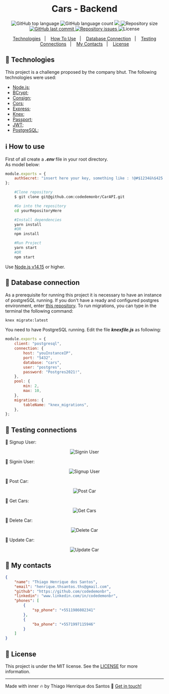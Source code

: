 <h1 align="center">
    Cars - Backend
</h1>
<p align="center">
  <img alt="GitHub top language" src="https://img.shields.io/github/languages/top/codedemonbr/CarAPI">

  <img alt="GitHub language count" src="https://img.shields.io/github/languages/count/codedemonbr/CarAPI">

  <a href="https://www.codacy.com/gh/codedemonbr/CarAPI/dashboard?utm_source=github.com&amp;utm_medium=referral&amp;utm_content=codedemonbr/CarAPI&amp;utm_campaign=Badge_Grade">
    <img src="https://app.codacy.com/project/badge/Grade/1f8b30a499ce412f98fa085a579998f5"/>
  </a>

  <img alt="Repository size" src="https://img.shields.io/github/repo-size/codedemonbr/CarAPI">

  <a href="https://github.com/codedemonbr/CarAPI/commits/master">
    <img alt="GitHub last commit" src="https://img.shields.io/github/last-commit/codedemonbr/CarAPI">
  </a>

  <a href="https://github.com/codedemonbr/CarAPI/issues">
    <img alt="Repository issues" src="https://img.shields.io/github/issues/codedemonbr/CarAPI">
  </a>

  <img alt="License" src="https://img.shields.io/github/license/codedemonbr/CarAPI">
</p>

<!-- Index -->

<p align="center">
  <a href="#rocket-technologies">Technologies</a>&nbsp;&nbsp;&nbsp;|&nbsp;&nbsp;&nbsp;
  <a href="#information_source-how-to-use">How To Use</a>&nbsp;&nbsp;&nbsp;|&nbsp;&nbsp;&nbsp;
  <a href="#minidisc-database-connection">Database Connection</a>&nbsp;&nbsp;&nbsp;|&nbsp;&nbsp;&nbsp;
  <a href="#link-testing-connections">Testing Connections</a>&nbsp;&nbsp;&nbsp;|&nbsp;&nbsp;&nbsp;
  <a href="#card_index-my-contacts">My Contacts</a>&nbsp;&nbsp;&nbsp;|&nbsp;&nbsp;&nbsp;
  <a href="#memo-License">License</a>
</p>

## :rocket: Technologies

This project is a challenge proposed by the company bhut. The following technologies were used:

-   [Node.js](https://nodejs.org/en/);
-   [BCrypt](https://www.npmjs.com/package/bcrypt);
-   [Consign](https://www.npmjs.com/package/consign);
-   [Cors](https://www.npmjs.com/package/cors);
-   [Express](https://expressjs.com/);
-   [Knex](https://knexjs.org/);
-   [Passport](http://www.passportjs.org/);
-   [JWT](https://jwt.io/);
-   [PostgreSQL](https://www.postgresql.org/);

## :information_source: How to use

First of all create a **_.env_** file in your root directory.  
As model below:

```javascript
module.exports = {
    authSecret: "insert here your key, something like : !@#$1234&%$425!@$*&",
};
```

```bash
    #Clone repository
    $ git clone git@github.com:codedemonbr/CarAPI.git

    #Go into the repository
    cd yourRepositoryHere

    #Install dependencies
    yarn install
    #OR
    npm install

    #Run Project
    yarn start
    #OR
    npm start

```

Use [Node.js v14.15][nodejs] or higher.

## :minidisc: Database connection

As a prerequisite for running this project it is necessary to have an instance of postgreSQL running.
If you don't have a ready and configured postgres environment, enter [this repository](https://github.com/codedemonbr/PostgreSQL-Environment).
To run migrations, you can type in the terminal the following command:

```bash
knex migrate:latest
```

You need to have PostgreSQL running. Edit the file **_knexfile.js_** as following:

```javascript
module.exports = {
    client: "postgresql",
    connection: {
        host: "youInstanceIP",
        port: "5432",
        database: "cars",
        user: "postgres",
        password: "Postgres2021!",
    },
    pool: {
        min: 2,
        max: 10,
    },
    migrations: {
        tableName: "knex_migrations",
    },
};

```

## :link: Testing connections

:link: Signup User:

<p align="center">
  <img alt="Signin User" src="https://res.cloudinary.com/codedemonbr/image/upload/v1624405230/signup_h4locv.gif">
</p>

:link: Signin User:
<p align="center">
  <img alt="Signup User" src="https://res.cloudinary.com/codedemonbr/image/upload/v1624405230/signin_qugerg.gif">
</p>


:link: Post Car:

<p align="center">
  <img alt="Post Car" src="https://res.cloudinary.com/codedemonbr/image/upload/v1624405230/PostCars_wb3qno.gif">
</p>

:link: Get Cars:

<p align="center">
  <img alt="Get Cars" src="https://res.cloudinary.com/codedemonbr/image/upload/v1624405230/GetCars_mxg6r7.gif">
</p>

:link: Delete Car:

<p align="center">
  <img alt="Delete Car" src="https://res.cloudinary.com/codedemonbr/image/upload/v1624405229/DeleteCar_ijyd8h.gif">
</p>

:link: Update Car:

<p align="center">
  <img alt="Update Car" src="https://res.cloudinary.com/codedemonbr/image/upload/v1624405232/UpdateCar_xt08zy.gif">
</p>

## :card_index: My contacts

```json
{
    "name": "Thiago Henrique dos Santos",
    "email": "henrique.thsantos.ths@gmail.com",
    "github": "https://github.com/codedemonbr",
    "linkedin": "www.linkedin.com/in/codedemonbr",
    "phones": [
        {
            "sp_phone": "+5511986082341"
        },
        {
            "ba_phone": "+5571997115946"
        }
    ]
}
```

## :memo: License

This project is under the MIT license. See the [LICENSE](https://github.com/codedemonbr/CarAPI/blob/master/LICENSE) for more information.

---

Made with inner :fire: by Thiago Henrique dos Santos :wave: [Get in touch!](www.linkedin.com/in/codedemonbr)

[nodejs]: https://nodejs.org/
